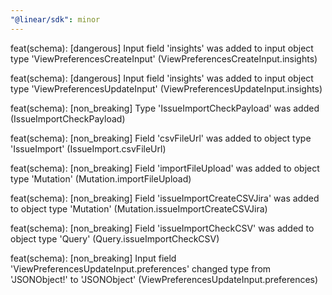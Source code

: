 ```yaml
---
"@linear/sdk": minor
---
```



feat(schema): [dangerous] Input field 'insights' was added to input object type 'ViewPreferencesCreateInput' (ViewPreferencesCreateInput.insights)

feat(schema): [dangerous] Input field 'insights' was added to input object type 'ViewPreferencesUpdateInput' (ViewPreferencesUpdateInput.insights)

feat(schema): [non_breaking] Type 'IssueImportCheckPayload' was added (IssueImportCheckPayload)

feat(schema): [non_breaking] Field 'csvFileUrl' was added to object type 'IssueImport' (IssueImport.csvFileUrl)

feat(schema): [non_breaking] Field 'importFileUpload' was added to object type 'Mutation' (Mutation.importFileUpload)

feat(schema): [non_breaking] Field 'issueImportCreateCSVJira' was added to object type 'Mutation' (Mutation.issueImportCreateCSVJira)

feat(schema): [non_breaking] Field 'issueImportCheckCSV' was added to object type 'Query' (Query.issueImportCheckCSV)

feat(schema): [non_breaking] Input field 'ViewPreferencesUpdateInput.preferences' changed type from 'JSONObject!' to 'JSONObject' (ViewPreferencesUpdateInput.preferences)